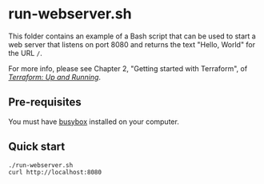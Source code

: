 # run-webserver.sh

This folder contains an example of a Bash script that can be used to start a web server that listens on port 8080
and returns the text "Hello, World" for the URL `/`. 

For more info, please see Chapter 2, "Getting started with Terraform", of 
*[Terraform: Up and Running](http://www.terraformupandrunning.com)*.

## Pre-requisites

You must have [busybox](https://busybox.net/) installed on your computer. 

## Quick start

```
./run-webserver.sh
curl http://localhost:8080
```